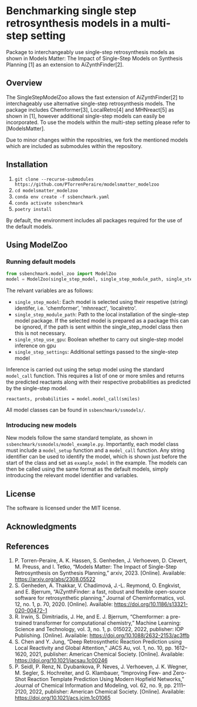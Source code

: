 # Benchmarking single step retrosynthesis models in a multi-step setting
Package to interchangeably use single-step retrosynthesis models as shown in Models Matter: The Impact of Single-Step Models on Synthesis Planning [1] as an extension to AiZynthFinder[2].

## Overview

The SingleStepModelZoo allows the fast extension of AiZynthFinder[2] to interchageably use alternative single-step retrosynthesis models. The package includes Chemformer[3], LocalRetro[4] and MHNreact[5] as shown in [1], however additional single-step models can easily be incorporated. To use the models within the multi-step setting please refer to [ModelsMatter].

Due to minor changes within the repositries, we fork the mentioned models which are included as submodules within the repository.

## Installation
1. ``` git clone --recurse-submodules https://github.com/PTorrenPeraire/modelsmatter_modelzoo ```
2. ```cd modelsmatter_modelzoo```
3. ```conda env create -f ssbenchmark.yaml```
4. ```conda activate ssbenchmark```
5. ```poetry install```

By default, the environment includes all packages required for the use of the default models.

## Using ModelZoo

### Running default models
```python
from ssbenchmark.model_zoo import ModelZoo
model = ModelZoo(single_step_model, single_step_module_path, single_step_use_gpu, single_step_settings)
```
The relvant variables are as follows:
- `single_step_model`: Each model is selected using their respetive (string) identifer, i.e. 'chemformer', 'mhnreact', 'localretro'. 
- `single_step_module_path`: Path to the local installation of the single-step model package. If the selected model is prepared as a package this can be ignored, if the path is sent within the single_step_model class then this is not necessary.
- `single_step_use_gpu`: Boolean whether to carry out single-step model inference on gpu
- `single_step_settings`: Additional settings passed to the single-step model


Inference is carried out using the setup model using the standard `model_call` function. This requires a list of one or more smiles and returns the predicted reactants along with their respective probabilities as predicted by the single-step model.
```
reactants, probabilities = model.model_call(smiles)
```
All model classes can be found in `ssbenchmark/ssmodels/`.

### Introducing new models
New models follow the same standard template, as shown in `ssbenchmark/ssmodels/model_example.py`. Importantly, each model class must include a `model_setup` function and a `model_call` function. Any string identifier can be used to identify the model, which is shown just before the start of the class and set as `example_model` in the example. The models can then be called using the same format as the default models, simply introducing the relevant model identifier and variables.

## License
The software is licensed under the MIT license.

## Acknowledgments




## References
1.  P. Torren-Peraire, A. K. Hassen, S. Genheden, J. Verhoeven, D. Clevert, M. Preuss, and I. Tetko,
“Models Matter: The Impact of Single-Step Retrosynthesis on Synthesis Planning,” arxiv, 2023. [Online]. Available:
https://arxiv.org/abs/2308.05522
2.  S. Genheden, A. Thakkar, V. Chadimová, J.-L. Reymond, O. Engkvist, and E. Bjerrum,
“AiZynthFinder: a fast, robust and flexible open-source software for retrosynthetic
planning,” Journal of Cheminformatics, vol. 12, no. 1, p. 70, 2020. [Online]. Available:
https://doi.org/10.1186/s13321-020-00472-1
3. R. Irwin, S. Dimitriadis, J. He, and E. J. Bjerrum, “Chemformer: a pre-trained
transformer for computational chemistry,” Machine Learning: Science and Technology,
vol. 3, no. 1, p. 015022, 2022, publisher: IOP Publishing. [Online]. Available:
https://doi.org/10.1088/2632-2153/ac3ffb
4. S. Chen and Y. Jung, “Deep Retrosynthetic Reaction Prediction using Local Reactivity and
Global Attention,” JACS Au, vol. 1, no. 10, pp. 1612–1620, 2021, publisher: American
Chemical Society. [Online]. Available: https://doi.org/10.1021/jacsau.1c00246
5. P. Seidl, P. Renz, N. Dyubankova, P. Neves, J. Verhoeven, J. K. Wegner, M. Segler,
S. Hochreiter, and G. Klambauer, “Improving Few- and Zero-Shot Reaction Template
Prediction Using Modern Hopfield Networks,” Journal of Chemical Information and
Modeling, vol. 62, no. 9, pp. 2111–2120, 2022, publisher: American Chemical Society.
[Online]. Available: https://doi.org/10.1021/acs.jcim.1c01065
